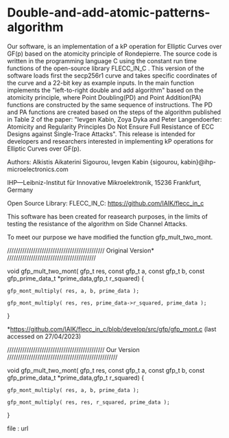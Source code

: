 # Double-and-add-atomic-patterns-algorithm
Our software, is an implementation of a kP operation for Elliptic Curves over GF(p) based on the atomicity principle of Rondepierre. 
The source code is written in the programming language C using the constant run time functions of the open-source library FLECC_IN_C .
This version of the software loads first the secp256r1 curve and takes specific coordinates of the curve and a 22-bit key as example inputs.
In the main function implements the "left-to-right double and add algorithm" based on the atomicity principle,
where Point Doubling(PD) and Point Addition(PA) functions are constructed by the same sequence of instructions.
The PD and PA functions are created based on the steps of the algorithm published in Table 2 of the paper:
"Ievgen Kabin, Zoya Dyka and Peter Langendoerfer: Atomicity and Regularity Principles Do Not Ensure Full Resistance of ECC Designs against Single-Trace Attacks".
This release is intended for developers and researchers interested in implementing kP operations for Elliptic Curves over GF(p).


Authors: Alkistis Aikaterini Sigourou, Ievgen Kabin 
{sigourou, kabin}@ihp-microelectronics.com

IHP—Leibniz-Institut für Innovative Mikroelektronik, 15236 Frankfurt, Germany

Open Source Library: FLECC_IN_C: https://github.com/IAIK/flecc_in_c

This software has been created for reasearch purposes, in the limits of testing the resistance of the algorithm on Side Channel Attacks.

To meet our purpose we have modified the function gfp_mult_two_mont.

/////////////////////////////////////////////  Original Version*   /////////////////////////////////////////

void gfp_mult_two_mont( gfp_t res, const gfp_t a, const gfp_t b, const gfp_prime_data_t *prime_data,gfp_t r_squared) {

    gfp_mont_multiply( res, a, b, prime_data );
    
    gfp_mont_multiply( res, res, prime_data->r_squared, prime_data );
}

*https://github.com/IAIK/flecc_in_c/blob/develop/src/gfp/gfp_mont.c (last accessed on 27/04/2023)


/////////////////////////////////////////////  Our Version  ///////////////////////////////////////////////////

void gfp_mult_two_mont( gfp_t res, const gfp_t a, const gfp_t b, const gfp_prime_data_t *prime_data,gfp_t r_squared) {

    gfp_mont_multiply( res, a, b, prime_data );
    
    gfp_mont_multiply( res, res, r_squared, prime_data );
}

file : url

